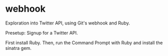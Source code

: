 # webhook
Exploration into Twitter API, using Git's webhook and Ruby.

Presetup: Signup for a Twitter API.


First install Ruby. Then, run the Command Prompt with Ruby and install the sinatra gem.
